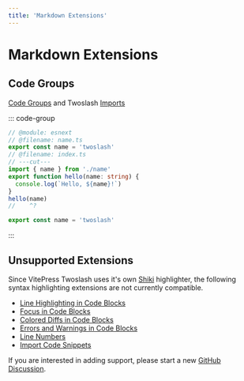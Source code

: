 ```yaml
---
title: 'Markdown Extensions'
---
```


# Markdown Extensions

## Code Groups

[Code Groups](https://vitepress.dev/guide/markdown#code-groups) and Twoslash [Imports](/api/imports)

::: code-group

```ts twoslash [index.ts]
// @module: esnext
// @filename: name.ts
export const name = 'twoslash'
// @filename: index.ts
// ---cut---
import { name } from './name'
export function hello(name: string) {
  console.log(`Hello, ${name}!`)
}
hello(name)
//    ^?
```

```ts twoslash [name.ts]
export const name = 'twoslash'
```

:::

## Unsupported Extensions

Since VitePress Twoslash uses it's own [Shiki](https://github.com/shikijs/shiki) highlighter, the following syntax highlighting extensions are not currently compatible.

- [Line Highlighting in Code Blocks](https://vitepress.dev/guide/markdown#line-highlighting-in-code-blocks)
- [Focus in Code Blocks](https://vitepress.dev/guide/markdown#focus-in-code-blocks)
- [Colored Diffs in Code Blocks](https://vitepress.dev/guide/markdown#colored-diffs-in-code-blocks)
- [Errors and Warnings in Code Blocks](https://vitepress.dev/guide/markdown#errors-and-warnings-in-code-blocks)
- [Line Numbers](https://vitepress.dev/guide/markdown#line-numbers)
- [Import Code Snippets](https://vitepress.dev/guide/markdown#import-code-snippets)

If you are interested in adding support, please start a new [GitHub Discussion](https://github.com/wagmi-dev/vitepress-plugin-shiki-twoslash).
